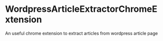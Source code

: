 # WordpressArticleExtractorChromeExtension
An useful chrome extension to extract articles from wordpress article page
